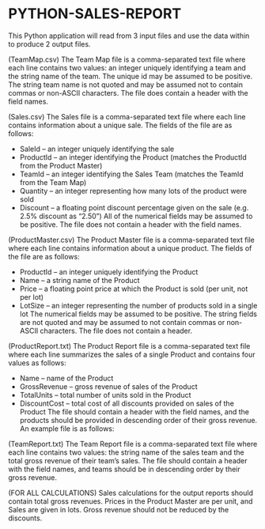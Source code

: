 # PYTHON-SALES-REPORT
This Python application will read from 3 input files and use the data within to produce 2 output
files. 

(TeamMap.csv) The Team Map file is a comma-separated text file where each line contains two values: an integer
uniquely identifying a team and the string name of the team. The unique id may be assumed to be positive. The
string team name is not quoted and may be assumed not to contain commas or non-ASCII characters. The file
does contain a header with the field names. 

(Sales.csv) The Sales file is a comma-separated text file where each line contains information about a unique sale.
The fields of the file are as follows:
- SaleId – an integer uniquely identifying the sale
- ProductId – an integer identifying the Product (matches the ProductId from the Product Master)
- TeamId – an integer identifying the Sales Team (matches the TeamId from the Team Map)
- Quantity – an integer representing how many lots of the product were sold
- Discount – a floating point discount percentage given on the sale (e.g. 2.5% discount as “2.50”)
All of the numerical fields may be assumed to be positive. The file does not contain a header with the field
names.

(ProductMaster.csv) The Product Master file is a comma-separated text file where each line contains information about a
unique product. The fields of the file are as follows:
- ProductId – an integer uniquely identifying the Product
- Name – a string name of the Product
- Price – a floating point price at which the Product is sold (per unit, not per lot)
- LotSize – an integer representing the number of products sold in a single lot
The numerical fields may be assumed to be positive. The string fields are not quoted and may be assumed to
not contain commas or non-ASCII characters. The file does not contain a header.

(ProductReport.txt) The Product Report file is a comma-separated text file where each line summarizes the sales of a single
Product and contains four values as follows:
- Name – name of the Product
- GrossRevenue – gross revenue of sales of the Product
- TotalUnits – total number of units sold in the Product
- DiscountCost – total cost of all discounts provided on sales of the Product
The file should contain a header with the field names, and the products should be provided in descending order
of their gross revenue. An example file is as follows:

(TeamReport.txt) The Team Report file is a comma-separated text file where each line contains two values: the string
name of the sales team and the total gross revenue of their team’s sales. The file should contain a header with
the field names, and teams should be in descending order by their gross revenue.

(FOR ALL CALCULATIONS) Sales calculations for the output reports should contain total gross revenues. Prices in the Product
Master are per unit, and Sales are given in lots. Gross revenue should not be reduced by the discounts.
